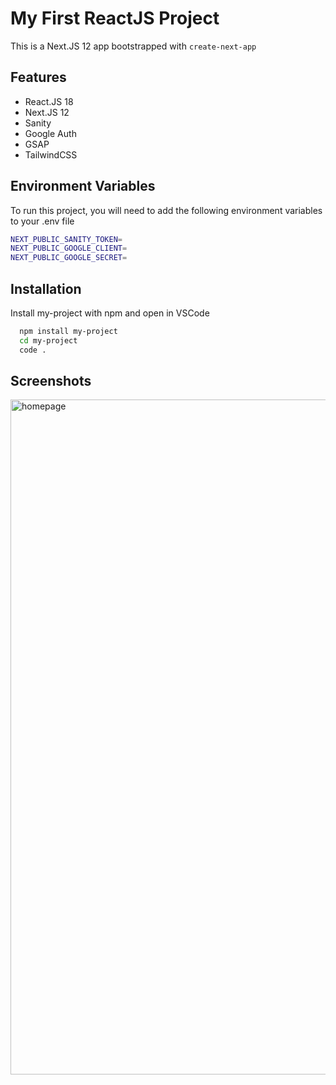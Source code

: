 
# My First ReactJS Project

This is a Next.JS 12 app bootstrapped with `create-next-app`


## Features

- React.JS 18
- Next.JS 12
- Sanity
- Google Auth
- GSAP
- TailwindCSS


## Environment Variables

To run this project, you will need to add the following environment variables to your .env file

```bash
NEXT_PUBLIC_SANITY_TOKEN=
NEXT_PUBLIC_GOOGLE_CLIENT=
NEXT_PUBLIC_GOOGLE_SECRET=
```


## Installation

Install my-project with npm and open in VSCode

```bash
  npm install my-project
  cd my-project
  code .
```
    
## Screenshots
<img width="1080" alt="homepage" src="https://user-images.githubusercontent.com/85487844/234564859-9811579b-4b7f-4952-bbd6-6d3db0306fcc.png">




